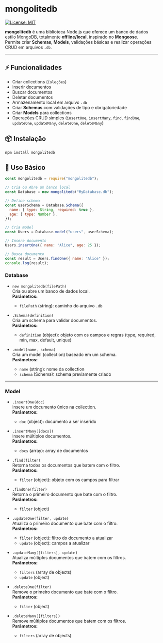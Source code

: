 # mongolitedb

[![License: MIT](https://img.shields.io/badge/License-MIT-green.svg)](LICENSE)

**mongolitedb** é uma biblioteca Node.js que oferece um banco de dados estilo MongoDB, totalmente **offline/local**, inspirado no **Mongoose**.  
Permite criar **Schemas**, **Models**, validações básicas e realizar operações CRUD em arquivos `.db`.

---

## ⚡ Funcionalidades

- Criar collections (`Coleções`)
- Inserir documentos
- Buscar documentos
- Deletar documentos
- Armazenamento local em arquivo `.db`
- Criar **Schemas** com validações de tipo e obrigatoriedade
- Criar **Models** para collections
- Operações CRUD simples (`insertOne`, `insertMany`, `find`, `findOne`, `updateOne`, `updateMany`, `deleteOne`, `deleteMany`)

## 📦 Instalação

```bash
npm install mongolitedb
```

## 🚀 Uso Básico

```js
const mongolitedb = require("mongolitedb");

// Cria ou Abre um banco local
const Database = new mongolitedb("MyDatabase.db");

// Define schema
const userSchema = Database.Schema({
  name: { type: String, required: true },
  age: { type: Number },
});

// Cria model
const Users = Database.model("users", userSchema);

// Insere documento
Users.insertOne({ name: "Alice", age: 25 });

// Busca documento
const result = Users.findOne({ name: "Alice" });
console.log(result);
```

### Database

- `new mongolitedb(filePath)`  
  Cria ou abre um banco de dados local.  
  **Parâmetros:**

  - `filePath` (string): caminho do arquivo `.db`

- `.Schema(definition)`  
  Cria um schema para validar documentos.  
  **Parâmetros:**

  - `definition` (object): objeto com os campos e regras (type, required, min, max, default, unique)

- `.model(name, schema)`  
  Cria um model (collection) baseado em um schema.  
  **Parâmetros:**
  - `name` (string): nome da collection
  - `schema` (Schema): schema previamente criado

---

### Model

- `.insertOne(doc)`  
  Insere um documento único na collection.  
  **Parâmetros:**

  - `doc` (object): documento a ser inserido

- `.insertMany([docs])`  
  Insere múltiplos documentos.  
  **Parâmetros:**

  - `docs` (array): array de documentos

- `.find(filter)`  
  Retorna todos os documentos que batem com o filtro.  
  **Parâmetros:**

  - `filter` (object): objeto com os campos para filtrar

- `.findOne(filter)`  
  Retorna o primeiro documento que bate com o filtro.  
  **Parâmetros:**

  - `filter` (object)

- `.updateOne(filter, update)`  
  Atualiza o primeiro documento que bate com o filtro.  
  **Parâmetros:**

  - `filter` (object): filtro do documento a atualizar
  - `update` (object): campos a atualizar

- `.updateMany([filters], update)`  
  Atualiza múltiplos documentos que batem com os filtros.  
  **Parâmetros:**

  - `filters` (array de objects)
  - `update` (object)

- `.deleteOne(filter)`  
  Remove o primeiro documento que bate com o filtro.  
  **Parâmetros:**

  - `filter` (object)

- `.deleteMany([filters])`  
  Remove múltiplos documentos que batem com os filtros.  
  **Parâmetros:**
  - `filters` (array de objects)
